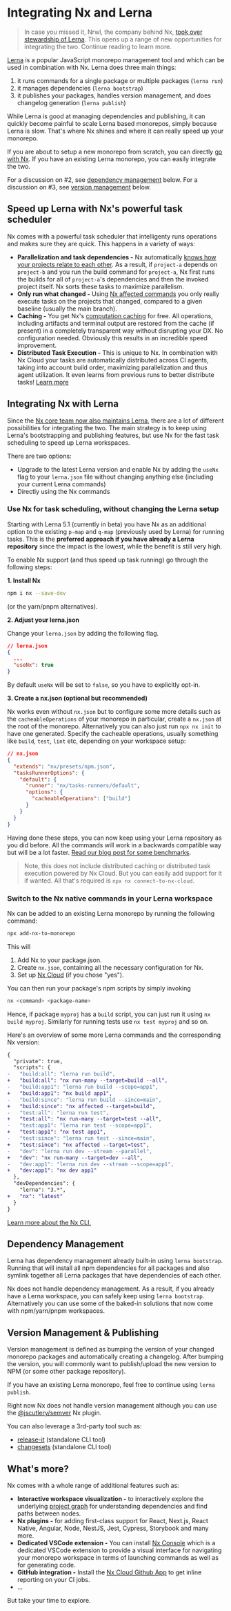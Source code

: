 # Integrating Nx and Lerna

> In case you missed it, Nrwl, the company behind Nx, [took over stewardship of Lerna](https://blog.nrwl.io/lerna-is-dead-long-live-lerna-61259f97dbd9). This opens up a range of new opportunities for integrating the two. Continue reading to learn more.

[Lerna](https://lerna.js.org/) is a popular JavaScript monorepo management tool and which can be used in combination with Nx. Lerna does three main things:

1. it runs commands for a single package or multiple packages (`lerna run`)
2. it manages dependencies (`lerna bootstrap`)
3. it publishes your packages, handles version management, and does changelog generation (`lerna publish`)

While Lerna is good at managing dependencies and publishing, it can quickly become painful to scale Lerna based monorepos, simply because Lerna is slow. That's where Nx shines and where it can really speed up your monorepo.

If you are about to setup a new monorepo from scratch, you can directly [go with Nx](/getting-started/nx-setup). If you have an existing Lerna monorepo, you can easily integrate the two.

For a discussion on #2, see [dependency management](#dependency-management) below. For a discussion on #3, see [version management](#version-Management--publishing) below.

## Speed up Lerna with Nx's powerful task scheduler

Nx comes with a powerful task scheduler that intelligenty runs operations and makes sure they are quick. This happens in a variety of ways:

- **Parallelization and task dependencies -** Nx automatically [knows how your projects relate to each other](/structure/dependency-graph). As a result, if `project-a` depends on `project-b` and you run the build command for `project-a`, Nx first runs the builds for all of `project-a`'s dependencies and then the invoked project itself. Nx sorts these tasks to maximize parallelism.
- **Only run what changed -** Using [Nx affected commands](/using-nx/affected) you only really execute tasks on the projects that changed, compared to a given baseline (usually the main branch).
- **Caching -** You get Nx's [computation caching](/using-nx/caching) for free. All operations, including artifacts and terminal output are restored from the cache (if present) in a completely transparent way without disrupting your DX. No configuration needed. Obviously this results in an incredible speed improvement.
- **Distributed Task Execution -** This is unique to Nx. In combination with Nx Cloud your tasks are automatically distributed across CI agents, taking into account build order, maximizing parallelization and thus agent utilization. It even learns from previous runs to better distribute tasks! [Learn more](/using-nx/dte)

## Integrating Nx with Lerna

Since the [Nx core team now also maintains Lerna](https://blog.nrwl.io/lerna-is-dead-long-live-lerna-61259f97dbd9), there are a lot of different possibilities for integrating the two. The main strategy is to keep using Lerna's bootstrapping and publishing features, but use Nx for the fast task scheduling to speed up Lerna workspaces.

There are two options:

- Upgrade to the latest Lerna version and enable Nx by adding the `useNx` flag to your `lerna.json` file without changing anything else (including your current Lerna commands)
- Directly using the Nx commands

### Use Nx for task scheduling, without changing the Lerna setup

Starting with Lerna 5.1 (currently in beta) you have Nx as an additional option to the existing `p-map` and `q-map` (previously used by Lerna) for running tasks. This is the **preferred approach if you have already a Lerna repository** since the impact is the lowest, while the benefit is still very high.

To enable Nx support (and thus speed up task running) go through the following steps:

**1. Install Nx**

```bash
npm i nx --save-dev
```

(or the yarn/pnpm alternatives).

**2. Adjust your lerna.json**

Change your `lerna.json` by adding the following flag.

```json
// lerna.json
{
  ...
  "useNx": true
}
```

By default `useNx` will be set to `false`, so you have to explicitly opt-in.

**3. Create a nx.json (optional but recommended)**

Nx works even without `nx.json` but to configure some more details such as the `cacheableOperations` of your monorepo in particular, create a `nx.json` at the root of the monorepo. Alternatively you can also just run `npx nx init` to have one generated. Specify the cacheable operations, usually something like `build`, `test`, `lint` etc, depending on your workspace setup:

```json
// nx.json
{
  "extends": "nx/presets/npm.json",
  "tasksRunnerOptions": {
    "default": {
      "runner": "nx/tasks-runners/default",
      "options": {
        "cacheableOperations": ["build"]
      }
    }
  }
}
```

Having done these steps, you can now keep using your Lerna repository as you did before. All the commands will work in a backwards compatible way but will be a lot faster. [Read our blog post for some benchmarks](https://blog.nrwl.io/lerna-used-to-walk-now-it-can-fly-eab7a0fe7700?source=friends_link&sk=6c827ec7c9adfc1c760ff2e3f3e05cc7).

> Note, this does not include distributed caching or distributed task execution powered by Nx Cloud. But you can easily add support for it if wanted. All that's required is `npx nx connect-to-nx-cloud`.

### Switch to the Nx native commands in your Lerna workspace

Nx can be added to an existing Lerna monorepo by running the following command:

```bash
npx add-nx-to-monorepo
```

This will

1. Add Nx to your package.json.
2. Create `nx.json`, containing all the necessary configuration for Nx.
3. Set up [Nx Cloud](https://nx.app) (if you chose "yes").

You can then run your package's npm scripts by simply invoking

```bash
nx <command> <package-name>
```

Hence, if package `myproj` has a `build` script, you can just run it using `nx build myproj`. Similarly for running tests use `nx test myproj` and so on.

Here's an overview of some more Lerna commands and the corresponding Nx version:

```diff
{
  "private": true,
  "scripts": {
-   "build:all": "lerna run build",
+   "build:all": "nx run-many --target=build --all",
-   "build:app1": "lerna run build --scope=app1",
+   "build:app1": "nx build app1",
-   "build:since": "lerna run build --since=main",
+   "build:since": "nx affected --target=build",
-   "test:all": "lerna run test",
+   "test:all": "nx run-many --target=test --all",
-   "test:app1": "lerna run test --scope=app1",
+   "test:app1": "nx test app1",
-   "test:since": "lerna run test --since=main",
+   "test:since": "nx affected --target=test",
-   "dev": "lerna run dev --stream --parallel",
+   "dev": "nx run-many --target=dev --all",
-   "dev:app1": "lerna run dev --stream --scope=app1",
+   "dev:app1": "nx dev app1"
  },
  "devDependencies": {
    "lerna": "3.*",
+   "nx": "latest"
  }
}
```

[Learn more about the Nx CLI.](/using-nx/nx-cli)

## Dependency Management

Lerna has dependency management already built-in using `lerna bootstrap`. Running that will install all npm dependencies for all packages and also symlink together all Lerna packages that have dependencies of each other.

Nx does not handle dependency management. As a result, if you already have a Lerna workspace, you can safely keep using `lerna bootstrap`. Alternatively you can use some of the baked-in solutions that now come with npm/yarn/pnpm workspaces.

## Version Management & Publishing

Version management is defined as bumping the version of your changed monorepo packages and automatically creating a changelog. After bumping the version, you will commonly want to publish/upload the new version to NPM (or some other package repository).

If you have an existing Lerna monorepo, feel free to continue using `lerna publish`.

Right now Nx does not handle version management although you can use the [@jscutlery/semver](https://github.com/jscutlery/semver) Nx plugin.

You can also leverage a 3rd-party tool such as:

- [release-it](https://github.com/release-it/release-it) (standalone CLI tool)
- [changesets](https://github.com/changesets/changesets) (standalone CLI tool)

## What's more?

Nx comes with a whole range of additional features such as:

- **Interactive workspace visualization -** to interactively explore the underlying [project graph](/structure/dependency-graph) for understanding dependencies and find paths between nodes.
- **Nx plugins -** for adding first-class support for React, Next.js, React Native, Angular, Node, NestJS, Jest, Cypress, Storybook and many more.
- **Dedicated VSCode extension -** You can install [Nx Console](/using-nx/console) which is a dedicated VSCode extension to provide a visual interface for navigating your monorepo workspace in terms of launching commands as well as for generating code.
- **GitHub integration -** Install the [Nx Cloud Github App](https://github.com/apps/nx-cloud) to get inline reporting on your CI jobs.
- ...

But take your time to explore.
